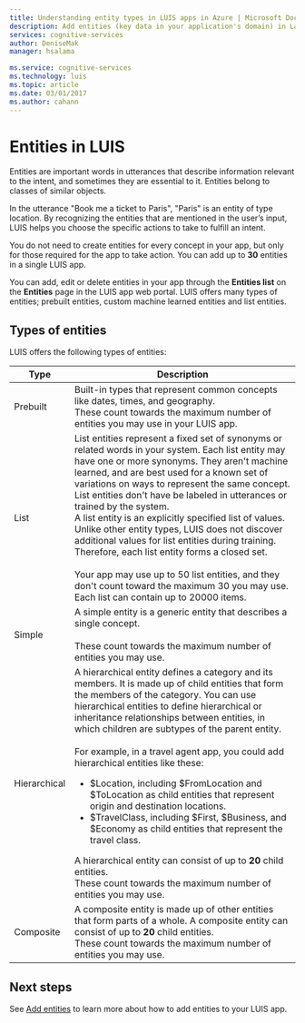 ```yaml
---
title: Understanding entity types in LUIS apps in Azure | Microsoft Docs
description: Add entities (key data in your application's domain) in Language Understanding Intelligent Service (LUIS) apps.
services: cognitive-services
author: DeniseMak
manager: hsalama

ms.service: cognitive-services
ms.technology: luis
ms.topic: article
ms.date: 03/01/2017
ms.author: cahann
---
```

# Entities in LUIS

<!--
Entities are key data in your application’s domain. An entity represents a class including a collection of similar objects (places, things, people, events or concepts). Entities describe information relevant to the intent, and sometimes they are essential for your app to perform its task. For example, a News Search app may include entities such as “topic”, “source”, “keyword” and “publishing date”, which are key data to search for news. In a travel booking app, the “location”, “date”, "airline", "travel class" and "tickets" are key information for flight booking (relevant to the "Bookflight" intent). 
--> 
Entities are important words in utterances that describe information relevant to the intent, and sometimes they are essential to it. Entities belong to classes of similar objects. 

In the utterance "Book me a ticket to Paris", "Paris" is an entity of type location. By recognizing the entities that are mentioned in the user’s input, LUIS helps you choose the specific actions to take to fulfill an intent.

You do not need to create entities for every concept in your app, but only for those required for the app to take action. You can add up to **30** entities in a single LUIS app. 

You can add, edit or delete entities in your app through the **Entities list** on the **Entities** page in the LUIS app web portal. LUIS offers many types of entities; prebuilt entities, custom machine learned entities and list entities.


## Types of entities

LUIS offers the following types of entities:


| Type          | Description           |
| ------------- |-----------------------|
| Prebuilt      | Built-in types that represent common concepts like dates, times, and geography. <br/> These count towards the maximum number of entities you may use in your LUIS app. |
| List      | List entities represent a fixed set of synonyms or related words in your system. Each list entity may have one or more synonyms. They aren't machine learned, and are best used for a known set of variations on ways to represent the same concept. List entities don't have be labeled in utterances or trained by the system.  <br/> A list entity is an explicitly specified list of values.  Unlike other entity types, LUIS does not discover additional values for list entities during training. Therefore, each list entity forms a closed set.  <br/><br/> Your app may use up to 50 list entities, and they don't count toward the maximum 30 you may use. Each list can contain up to 20000 items.| 
| Simple | A simple entity is a generic entity that describes a single concept.  <br/><br/> These count towards the maximum number of entities you may use.  |  
| Hierarchical | A hierarchical entity defines a category and its members. It is made up of child entities that form the members of the category. You can use hierarchical entities to define hierarchical or inheritance relationships between entities, in which children are subtypes of the parent entity. <br/><br/>For example, in a travel agent app, you could add hierarchical entities like these:<ul><li> $Location, including $FromLocation and $ToLocation as child entities that represent origin and destination locations.</li> <li> $TravelClass, including $First, $Business, and $Economy as child entities that represent the travel class.</li></ul> A hierarchical entity can consist of up to **20** child entities. <br/>  These count towards the maximum number of entities you may use.    | 
| Composite | A composite entity is made up of other entities that form parts of a whole. A composite entity can consist of up to **20** child entities. <br/>  These count towards the maximum number of entities you may use.   |  


## Next steps

See [Add entities](Add-entities.md) to learn more about how to add entities to your LUIS app.